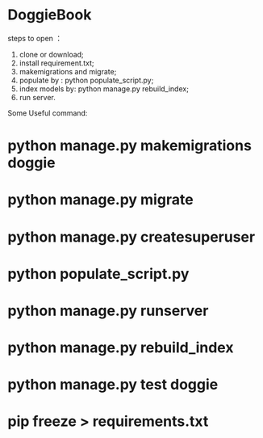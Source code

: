 # DoggieBook
steps to open ：
  1. clone or download;
  2. install requirement.txt;
  3. makemigrations and migrate;
  4. populate by : python populate_script.py;
  5. index models by: python manage.py rebuild_index;
  6. run server.

Some Useful command:
# python manage.py makemigrations doggie
# python manage.py migrate
# python manage.py createsuperuser
# python populate_script.py
# python manage.py runserver
# python manage.py rebuild_index
# python manage.py test doggie
# pip freeze > requirements.txt
